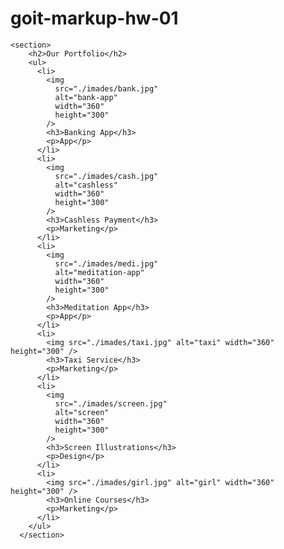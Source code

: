 # goit-markup-hw-01

    <section>
        <h2>Our Portfolio</h2>
        <ul>
          <li>
            <img
              src="./imades/bank.jpg"
              alt="bank-app"
              width="360"
              height="300"
            />
            <h3>Banking App</h3>
            <p>App</p>
          </li>
          <li>
            <img
              src="./imades/cash.jpg"
              alt="cashless"
              width="360"
              height="300"
            />
            <h3>Cashless Payment</h3>
            <p>Marketing</p>
          </li>
          <li>
            <img
              src="./imades/medi.jpg"
              alt="meditation-app"
              width="360"
              height="300"
            />
            <h3>Meditation App</h3>
            <p>App</p>
          </li>
          <li>
            <img src="./imades/taxi.jpg" alt="taxi" width="360" height="300" />
            <h3>Taxi Service</h3>
            <p>Marketing</p>
          </li>
          <li>
            <img
              src="./imades/screen.jpg"
              alt="screen"
              width="360"
              height="300"
            />
            <h3>Screen Illustrations</h3>
            <p>Design</p>
          </li>
          <li>
            <img src="./imades/girl.jpg" alt="girl" width="360" height="300" />
            <h3>Online Courses</h3>
            <p>Marketing</p>
          </li>
        </ul>
      </section>
